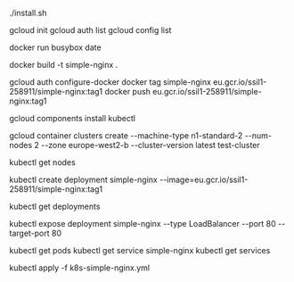  ./install.sh

gcloud init
gcloud auth list
gcloud config list

docker run busybox date

docker build -t simple-nginx .

gcloud auth configure-docker
docker tag simple-nginx eu.gcr.io/ssil1-258911/simple-nginx:tag1
docker push eu.gcr.io/ssil1-258911/simple-nginx:tag1

gcloud components install kubectl

gcloud container clusters create --machine-type n1-standard-2 --num-nodes 2  --zone europe-west2-b --cluster-version latest test-cluster

kubectl get nodes

kubectl create deployment simple-nginx --image=eu.gcr.io/ssil1-258911/simple-nginx:tag1

kubectl get deployments

kubectl expose deployment simple-nginx --type LoadBalancer --port 80 --target-port 80

kubectl get pods
kubectl get service simple-nginx
kubectl get services

kubectl apply -f k8s-simple-nginx.yml